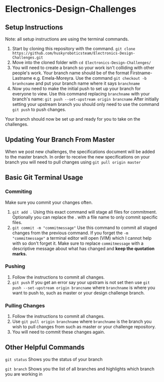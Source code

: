 # Electronics-Design-Challenges
## Setup Instructions
Note: all setup instructions are using the terminal commands.
1. Start by cloning this repository with the command.
   `git clone https://github.com/huskyroboticsteam/Electronics-Design-Challenges.git`
2. Move into the cloned folder with `cd Electronics-Design-Challenges/`
3. You will need to create a branch so your work isn't colliding with other people's work. Your branch name should be of the format Firstname-Lastname e.g. Emela-Moreyra. Use the command `git checkout -b branhcname` and put your branch name where it says `branchname`
4. Now you need to make the initial push to set up your branch for everyone to view. Use this command replacing `branchname` with your branch's name: `git push --set-upstream origin brancname` After initially setting your upstream branch you should only need to use the command `git push` to push changes.

Your branch should now be set up and ready for you to take on the challenges.

## Updating Your Branch From Master
When we post new challenges, the specifications document will be added to the master branch. In order to receive the new specifications on your branch you will need to pull changes using `git pull origin master`

## Basic Git Terminal Usage
### Commiting
Make sure you commit your changes often.
1. `git add .` Using this exact command will stage all files for commitment. Optionally you can replace the . with a file name to only commit specific files.
2. `git commit -m "commitmessage"` Use this command to commit all staged changes from the previous command. If you forget the `-m "commitmessage"` a terminal editor will open (VIM) which I cannot help with so don't forget it. Make sure to replace `commitmessage` with a descriptive message about what has changed and **keep the quotation marks.**

### Pushing
1. Follow the instructions to commit all changes.
2. `git push` If you get an error say your upstram is not set then use `git push --set-upstream origin brancname` where `branchname` is where you want to push to, such as master or your design challenge branch.

### Pulling Changes
1. Follow the instructions to commit all changes.
2. Use `git pull origin branchname` where `branchname` is the branch you wish to pull changes from such as master or your challenge repository.
3. You will need to commit these changes again.

## Other Helpful Commands
`git status` Shows you the status of your branch

`git branch` Shows you the list of all branches and highlights which branch you are working in
